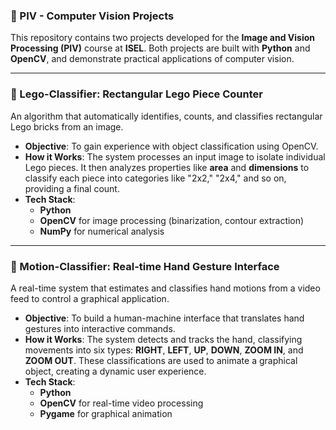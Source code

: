 ### 🤖 PIV - Computer Vision Projects

This repository contains two projects developed for the **Image and Vision Processing (PIV)** course at **ISEL**. Both projects are built with **Python** and **OpenCV**, and demonstrate practical applications of computer vision.

---
### 🧱 Lego-Classifier: Rectangular Lego Piece Counter

An algorithm that automatically identifies, counts, and classifies rectangular Lego bricks from an image.

* **Objective**: To gain experience with object classification using OpenCV.
* **How it Works**: The system processes an input image to isolate individual Lego pieces. It then analyzes properties like **area** and **dimensions** to classify each piece into categories like "2x2," "2x4," and so on, providing a final count.
* **Tech Stack**:
    * **Python**
    * **OpenCV** for image processing (binarization, contour extraction)
    * **NumPy** for numerical analysis

---
### 👋 Motion-Classifier: Real-time Hand Gesture Interface

A real-time system that estimates and classifies hand motions from a video feed to control a graphical application.

* **Objective**: To build a human-machine interface that translates hand gestures into interactive commands.
* **How it Works**: The system detects and tracks the hand, classifying movements into six types: **RIGHT**, **LEFT**, **UP**, **DOWN**, **ZOOM IN**, and **ZOOM OUT**. These classifications are used to animate a graphical object, creating a dynamic user experience.
* **Tech Stack**:
    * **Python**
    * **OpenCV** for real-time video processing
    * **Pygame** for graphical animation
